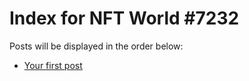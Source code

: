 # Index for NFT World #7232
Posts will be displayed in the order below:

- [Your first post](./001-first.md)

